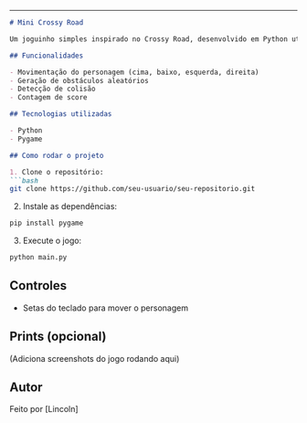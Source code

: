 
---

````markdown
# Mini Crossy Road

Um joguinho simples inspirado no Crossy Road, desenvolvido em Python utilizando a biblioteca Pygame. O objetivo é atravessar a rua desviando dos obstáculos (carros, caminhões, etc.).

## Funcionalidades

- Movimentação do personagem (cima, baixo, esquerda, direita)
- Geração de obstáculos aleatórios
- Detecção de colisão
- Contagem de score

## Tecnologias utilizadas

- Python
- Pygame

## Como rodar o projeto

1. Clone o repositório:
```bash
git clone https://github.com/seu-usuario/seu-repositorio.git
````

2. Instale as dependências:

```bash
pip install pygame
```

3. Execute o jogo:

```bash
python main.py
```

## Controles

* Setas do teclado para mover o personagem

## Prints (opcional)

(Adiciona screenshots do jogo rodando aqui)

## Autor

Feito por [Lincoln]

```
